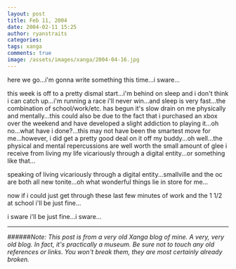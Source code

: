 ```yaml
---
layout: post
title: Feb 11, 2004
date: 2004-02-11 15:25
author: ryanstraits
categories:
tags: xanga
comments: true
image: /assets/images/xanga/2004-04-16.jpg
---
```

here we go...i'm gonna write something this time...i sware...

<!-- break -->

this week is off to a pretty dismal start...i'm behind on sleep and i don't think i can catch up...i'm running a race i'll never win...and sleep is very fast...the combination of school/work/etc. has begun it's slow drain on me physically and mentally...this could also be due to the fact that i purchased an xbox over the weekend and have developed a slight addiction to playing it...oh no...what have i done?...this may not have been the smartest move for me...however, i did get a pretty good deal on it off my buddy...oh well...the physical and mental repercussions are well worth the small amount of glee i receive from living my life vicariously through a digital entity...or something like that...

speaking of living vicariously through a digital entity...smallville and the oc are both all new tonite...oh what wonderful things lie in store for me...

now if i could just get through these last few minutes of work and the 1 1/2 at school i'll be just fine...

i sware i'll be just fine...i sware...

---

######*Note: This post is from a very old Xanga blog of mine. A very, very old blog. In fact, it's practically a museum. Be sure not to touch any old references or links. You won't break them, they are most certainly already broken.*